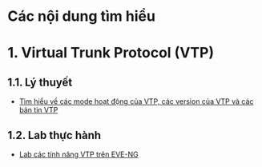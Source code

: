 # Các nội dung tìm hiểu

# 1. Virtual Trunk Protocol (VTP)

## 1.1. Lý thuyết

- [Tìm hiểu về các mode hoạt động của VTP, các version của VTP và các bản tin VTP](./1.Tim_hieu_VTP.md)


## 1.2. Lab thực hành

- [Lab các tính năng VTP trên EVE-NG](../../EVE-NG/docs/2.Lab_VLAN_VTP.md)

